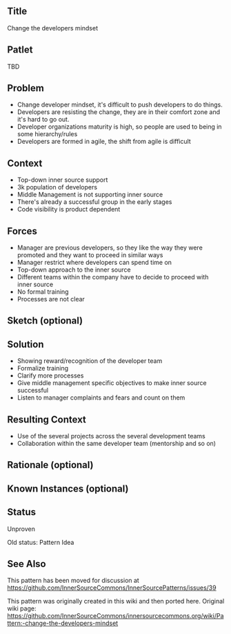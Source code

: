 ## Title

Change the developers mindset

## Patlet

TBD

## Problem  

* Change developer mindset, it's difficult to push developers to do things.
* Developers are resisting the change, they are in their comfort zone and it's hard to go out.
* Developer organizations maturity is high, so people are used to being in some hierarchy/rules
* Developers are formed in agile, the shift from agile is difficult

## Context

* Top-down inner source support
* 3k population of developers
* Middle Management  is not supporting inner source
* There's already a successful group in the early stages
* Code visibility is product dependent

## Forces  

* Manager are previous developers, so they like the way they were promoted and they want to proceed in similar ways
* Manager restrict where developers can spend time on
* Top-down approach to the inner source
* Different teams within the company have to decide to proceed with inner source
* No formal training
* Processes are not clear

## Sketch (optional)

## Solution  

* Showing reward/recognition of the developer team
* Formalize training
* Clarify more processes
* Give middle management specific objectives to make inner source successful
* Listen to manager complaints and fears and count on them

## Resulting Context

* Use of the several projects across the several development teams
* Collaboration within the same developer team (mentorship and so on)

## Rationale (optional)

## Known Instances (optional)

## Status

Unproven

Old status: Pattern Idea

## See Also

This pattern has been moved for discussion at https://github.com/InnerSourceCommons/InnerSourcePatterns/issues/39

This pattern was originally created in this wiki and then ported here.
Original wiki page:
https://github.com/InnerSourceCommons/innersourcecommons.org/wiki/Pattern:-change-the-developers-mindset
